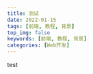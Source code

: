 ```yaml
---
title: 测试
date: 2022-01-15
tags: [前端, 教程, 背景]
top_img: false
keywords: [前端, 教程, 背景]
categories: [Web开发]
---
```


test
